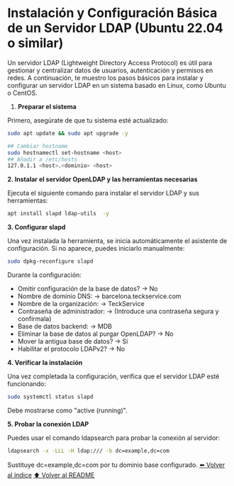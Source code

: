 # Instalación y Configuración Básica de un Servidor LDAP (Ubuntu 22.04 o similar)

Un servidor LDAP (Lightweight Directory Access Protocol) es útil para gestionar y centralizar datos de usuarios, autenticación y permisos en redes. A continuación, te muestro los pasos básicos para instalar y configurar un servidor LDAP en un sistema basado en Linux, como Ubuntu o CentOS.

1. **Preparar el sistema**

Primero, asegúrate de que tu sistema esté actualizado:
~~~bash
sudo apt update && sudo apt upgrade -y

## Cambiar hostname
sudo hostnamectl set-hostname <host>
## Añadir a /etc/hosts
127.0.1.1 <host>.<dominio> <host>

~~~

**2. Instalar el servidor OpenLDAP y las herramientas necesarias**

Ejecuta el siguiente comando para instalar el servidor LDAP y sus herramientas:
~~~bash
apt install slapd ldap-utils  -y
~~~

**3. Configurar slapd**

Una vez instalada la herramienta, se inicia automáticamente el asistente de configuración. Si no aparece, puedes iniciarlo manualmente:

~~~bash
sudo dpkg-reconfigure slapd
~~~

Durante la configuración:

- Omitir configuración de la base de datos? → No
- Nombre de dominio DNS: → barcelona.teckservice.com
- Nombre de la organización: → TeckService
- Contraseña de administrador: → (Introduce una contraseña segura y confírmala)
- Base de datos backend: → MDB
- Eliminar la base de datos al purgar OpenLDAP? → No
- Mover la antigua base de datos? → Sí
- Habilitar el protocolo LDAPv2? → No

**4. Verificar la instalación**

Una vez completada la configuración, verifica que el servidor LDAP esté funcionando:

~~~bash
sudo systemctl status slapd
~~~

Debe mostrarse como "active (running)".

**5. Probar la conexión LDAP**

Puedes usar el comando ldapsearch para probar la conexión al servidor:

~~~bash
ldapsearch -x -LLL -H ldap:/// -b dc=example,dc=com
~~~

Sustituye dc=example,dc=com por tu dominio base configurado.
[⬅️ Volver al índice](./Index.md)
[⬆️ Volver al README](/README.md)
